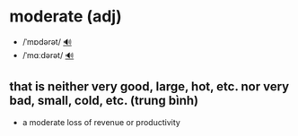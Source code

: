 # moderate (adj)

- /ˈmɒdərət/ [🔊](https://www.oxfordlearnersdictionaries.com/media/english/uk_pron/m/mod/moder/moderate__gb_4.mp3)
- /ˈmɑːdərət/ [🔊](https://www.oxfordlearnersdictionaries.com/media/english/us_pron/m/mod/moder/moderate__us_1.mp3)

## that is neither very good, large, hot, etc. nor very bad, small, cold, etc. (trung bình)

- a moderate loss of revenue or productivity